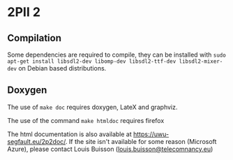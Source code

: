 # 2PII 2
## Compilation

Some dependencies are required to compile, they can be installed with `sudo apt-get install libsdl2-dev libomp-dev libsdl2-ttf-dev libsdl2-mixer-dev` on Debian based distributions.

## Doxygen

The use of `make doc` requires doxygen, LateX and graphviz.

The use of the command `make htmldoc` requires firefox

The html documentation is also available at https://uwu-segfault.eu/2p2doc/. If the site isn't available for some reason (Microsoft Azure), please contact Louis Buisson (louis.buisson@telecomnancy.eu)

